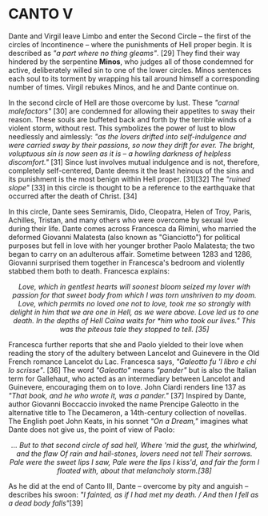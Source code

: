 # CANTO V

Dante and Virgil leave Limbo and enter the Second Circle – the first of the circles of Incontinence – where the punishments of Hell proper begin. It is described as *"a part where no thing gleams"*. [29] They find their way hindered by the serpentine **Minos**, who judges all of those condemned for active, deliberately willed sin to one of the lower circles. Minos sentences each soul to its torment by wrapping his tail around himself a corresponding number of times. Virgil rebukes Minos, and he and Dante continue on.

In the second circle of Hell are those overcome by lust. These *"carnal malefactors"* [30] are condemned for allowing their appetites to sway their reason. These souls are buffeted back and forth by the terrible winds of a violent storm, without rest. This symbolizes the power of lust to blow needlessly and aimlessly: *"as the lovers drifted into self-indulgence and were carried sway by their passions, so now they drift for ever. The bright, voluptuous sin is now seen as it is – a howling darkness of helpless discomfort."* [31] Since lust involves mutual indulgence and is not, therefore, completely self-centered, Dante deems it the least heinous of the sins and its punishment is the most benign within Hell proper. [31][32] The *"ruined slope"* [33] in this circle is thought to be a reference to the earthquake that occurred after the death of Christ. [34]

In this circle, Dante sees Semiramis, Dido, Cleopatra, Helen of Troy, Paris, Achilles, Tristan, and many others who were overcome by sexual love during their life. Dante comes across Francesca da Rimini, who married the deformed Giovanni Malatesta (also known as "Gianciotto") for political purposes but fell in love with her younger brother Paolo Malatesta; the two began to carry on an adulterous affair. Sometime between 1283 and 1286, Giovanni surprised them together in Francesca's bedroom and violently stabbed them both to death. Francesca explains:

<p align="center">
<i>Love, which in gentlest hearts will soonest bloom
  seized my lover with passion for that sweet body
  from which I was torn unshriven to my doom.
Love, which permits no loved one not to love,
  took me so strongly with delight in him
  that we are one in Hell, as we were above.
Love led us to one death. In the depths of Hell
  Caïna waits for *him who took our lives."
  This was the piteous tale they stopped to tell. [35]</i>
</p>

Francesca further reports that she and Paolo yielded to their love when reading the story of the adultery between Lancelot and Guinevere in the Old French romance Lancelot du Lac. Francesca says, *"Galeotto fu 'l libro e chi lo scrisse"*. [36] The word *"Galeotto"* means  *"pander"* but is also the Italian term for Gallehaut, who acted as an intermediary between Lancelot and Guinevere, encouraging them on to love. John Ciardi renders line 137 as *"That book, and he who wrote it, was a pander."*  [37] Inspired by Dante, author Giovanni Boccaccio invoked the name Prencipe Galeotto in the alternative title to The Decameron, a 14th-century collection of novellas. The English poet John Keats, in his sonnet *"On a Dream,"* imagines what Dante does not give us, the point of view of Paolo:

<p align="center">
<i>... But to that second circle of sad hell,
Where 'mid the gust, the whirlwind, and the flaw
Of rain and hail-stones, lovers need not tell
Their sorrows. Pale were the sweet lips I saw,
Pale were the lips I kiss'd, and fair the form
I floated with, about that melancholy storm.[38]</i>
</p>

As he did at the end of Canto III, Dante – overcome by pity and anguish – describes his swoon: *"I fainted, as if I had met my death. / And then I fell as a dead body falls"*[39]
